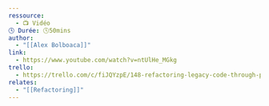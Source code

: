 ```yaml
---
ressource:
  - 📺 Vidéo
🕓 Durée: 🕓50mins
author:
  - "[[Alex Bolboaca]]"
link:
  - https://www.youtube.com/watch?v=ntUlHe_MGkg
trello:
  - https://trello.com/c/fiJQYzpE/148-refactoring-legacy-code-through-pure-functions-by-alex-bolboaca-alexboly-youtube
relates:
  - "[[Refactoring]]"
---
```

